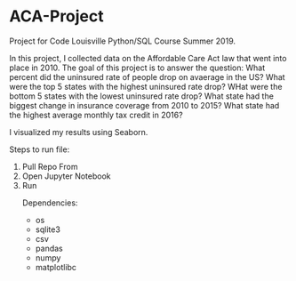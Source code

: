 # ACA-Project
Project for Code Louisville Python/SQL Course Summer 2019.

In this project, I collected data on the Affordable Care Act law that went into place in 2010. The goal of this project is to answer the question: What percent did the uninsured rate of people drop on avaerage in the US? What were the top 5 states with the highest uninsured rate drop? WHat were the bottom 5 states with the lowest uninsured rate drop? What state had the biggest change in insurance coverage from 2010 to 2015? What state had the highest average monthly tax credit in 2016?

I visualized my results using Seaborn.

Steps to run file:
<ol>
<li>Pull Repo From
<li>Open Jupyter Notebook
<li>Run

  
Dependencies:
<ul>
<li>os
<li>sqlite3
<li>csv
<li>pandas
<li>numpy
<li>matplotlibc
